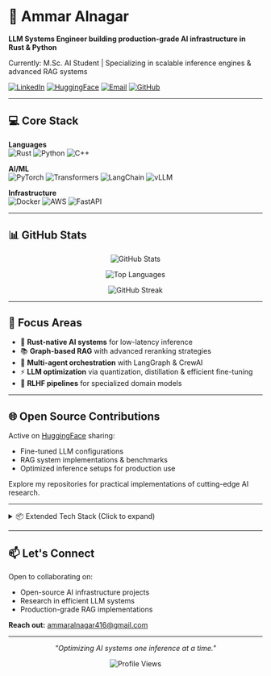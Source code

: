# 👋 Ammar Alnagar

**LLM Systems Engineer building production-grade AI infrastructure in Rust & Python**

Currently: M.Sc. AI Student | Specializing in scalable inference engines & advanced RAG systems

[![LinkedIn](https://img.shields.io/badge/LinkedIn-0077B5?style=flat-square&logo=linkedin&logoColor=white)](https://www.linkedin.com/in/ammar-alnagar-393413201/)
[![HuggingFace](https://img.shields.io/badge/HuggingFace-FFD21E?style=flat-square&logo=huggingface&logoColor=black)](https://huggingface.co/Daemontatox)
[![Email](https://img.shields.io/badge/Email-D14836?style=flat-square&logo=gmail&logoColor=white)](mailto:ammaralnagar416@gmail.com)
[![GitHub](https://img.shields.io/github/followers/Ammar-Alnagar?style=flat-square&logo=github)](https://github.com/Ammar-Alnagar)


---

## 💻 Core Stack

**Languages**  
![Rust](https://img.shields.io/badge/Rust-000000?style=flat-square&logo=rust&logoColor=white)
![Python](https://img.shields.io/badge/Python-3776AB?style=flat-square&logo=python&logoColor=white)
![C++](https://img.shields.io/badge/C++-00599C?style=flat-square&logo=cplusplus&logoColor=white)

**AI/ML**  
![PyTorch](https://img.shields.io/badge/PyTorch-EE4C2C?style=flat-square&logo=pytorch&logoColor=white)
![Transformers](https://img.shields.io/badge/🤗_Transformers-FFD21E?style=flat-square)
![LangChain](https://img.shields.io/badge/LangChain-1C3C3C?style=flat-square)
![vLLM](https://img.shields.io/badge/vLLM-6C5CE7?style=flat-square)

**Infrastructure**  
![Docker](https://img.shields.io/badge/Docker-2496ED?style=flat-square&logo=docker&logoColor=white)
![AWS](https://img.shields.io/badge/AWS-232F3E?style=flat-square&logo=amazon-aws)
![FastAPI](https://img.shields.io/badge/FastAPI-009688?style=flat-square)

---

## 📊 GitHub Stats

<div align="center">

![GitHub Stats](https://github-readme-stats.vercel.app/api?username=Ammar-Alnagar&show_icons=true&theme=tokyonight&hide_border=true&count_private=true)

![Top Languages](https://github-readme-stats.vercel.app/api/top-langs/?username=Ammar-Alnagar&layout=compact&theme=tokyonight&hide_border=true)

![GitHub Streak](https://github-readme-streak-stats.herokuapp.com/?user=Ammar-Alnagar&theme=tokyonight&hide_border=true)

</div>

---

## 🎯 Focus Areas

- 🦀 **Rust-native AI systems** for low-latency inference
- 📚 **Graph-based RAG** with advanced reranking strategies
- 🤖 **Multi-agent orchestration** with LangGraph & CrewAI
- ⚡ **LLM optimization** via quantization, distillation & efficient fine-tuning
- 🔬 **RLHF pipelines** for specialized domain models

---

## 🌐 Open Source Contributions

Active on [HuggingFace](https://huggingface.co/Daemontatox) sharing:
- Fine-tuned LLM configurations
- RAG system implementations & benchmarks
- Optimized inference setups for production use

Explore my repositories for practical implementations of cutting-edge AI research.

---

<details>
<summary>📦 Extended Tech Stack (Click to expand)</summary>

### LLM & Training
![Accelerate](https://img.shields.io/badge/Accelerate-FF6B6B?style=flat-square)
![TRL](https://img.shields.io/badge/TRL-4ECDC4?style=flat-square)
![Unsloth](https://img.shields.io/badge/Unsloth-95E1D3?style=flat-square)
![PEFT](https://img.shields.io/badge/PEFT-8B5CF6?style=flat-square)

### RAG & Agents
![Haystack](https://img.shields.io/badge/Haystack-1E3A8A?style=flat-square)
![Qdrant](https://img.shields.io/badge/Qdrant-DC2626?style=flat-square)
![LangGraph](https://img.shields.io/badge/LangGraph-059669?style=flat-square)
![CrewAI](https://img.shields.io/badge/CrewAI-7C3AED?style=flat-square)

### Inference & Serving
![Ollama](https://img.shields.io/badge/Ollama-000000?style=flat-square)
![TorchScript](https://img.shields.io/badge/TorchScript-EE4C2C?style=flat-square)
![ONNX](https://img.shields.io/badge/ONNX-005CED?style=flat-square)

### Databases
![Neo4J](https://img.shields.io/badge/Neo4j-008CC1?style=flat-square)
![PostgreSQL](https://img.shields.io/badge/PostgreSQL-316192?style=flat-square)
![Redis](https://img.shields.io/badge/Redis-DD0031?style=flat-square)

</details>

---

## 📫 Let's Connect

Open to collaborating on:
- Open-source AI infrastructure projects
- Research in efficient LLM systems
- Production-grade RAG implementations

**Reach out:** [ammaralnagar416@gmail.com](mailto:ammaralnagar416@gmail.com)

---

<div align="center">

*"Optimizing AI systems one inference at a time."*

![Profile Views](https://komarev.com/ghpvc/?username=Ammar-Alnagar&color=blueviolet&style=flat-square)

</div>

